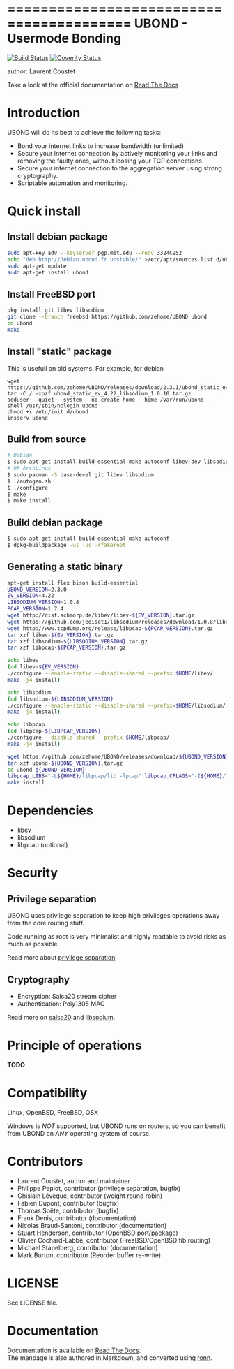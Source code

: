 =========================================
UBOND - Usermode Bonding
=========================================
[![Build Status](https://travis-ci.org/zehome/UBOND.svg?branch=master)](https://travis-ci.org/zehome/UBOND)
[![Coverity Status](https://scan.coverity.com/projects/4405/badge.svg)](https://scan.coverity.com/projects/4405)

author: Laurent Coustet <ed arobase zehome.com>

Take a look at the official documentation on [Read The Docs](http://ubond.readthedocs.org/en/latest/)

Introduction
============
UBOND will do its best to achieve the following tasks:

  * Bond your internet links to increase bandwidth (unlimited)
  * Secure your internet connection by actively monitoring
    your links and removing the faulty ones, without loosing
    your TCP connections.
  * Secure your internet connection to the aggregation server using
    strong cryptography.
  * Scriptable automation and monitoring.

Quick install
=============

Install debian package
----------------------
```sh
sudo apt-key adv --keyserver pgp.mit.edu --recv 3324C952
echo "deb http://debian.ubond.fr unstable/" >/etc/apt/sources.list.d/ubond.list
sudo apt-get update
sudo apt-get install ubond
```

Install FreeBSD port
--------------------
```sh
pkg install git libev libsodium
git clone --branch freebsd https://github.com/zehome/UBOND ubond
cd ubond
make
```

Install "static" package
------------------------
This is usefull on old systems. For example, for debian
```
wget https://github.com/zehome/UBOND/releases/download/2.3.1/ubond_static_ev_4.22_libsodium_1.0.10.tar.gz
tar -C / -xpzf ubond_static_ev_4.22_libsodium_1.0.10.tar.gz
adduser --quiet --system --no-create-home --home /var/run/ubond --shell /usr/sbin/nologin ubond
chmod +x /etc/init.d/ubond
insserv ubond
```

Build from source
-----------------
```sh
# Debian
$ sudo apt-get install build-essential make autoconf libev-dev libsodium-dev libpcap-dev
# OR ArchLinux
$ sudo pacman -S base-devel git libev libsodium
$ ./autogen.sh
$ ./configure
$ make
$ make install
```

Build debian package
--------------------
```sh
$ sudo apt-get install build-essential make autoconf
$ dpkg-buildpackage -us -uc -rfakeroot
```

Generating a static binary
--------------------------
```sh
apt-get install flex bison build-essential
UBOND_VERSION=2.3.0
EV_VERSION=4.22
LIBSODIUM_VERSION=1.0.8
PCAP_VERSION=1.7.4
wget http://dist.schmorp.de/libev/libev-${EV_VERSION}.tar.gz
wget https://github.com/jedisct1/libsodium/releases/download/1.0.8/libsodium-${LIBSODIUM_VERSION}.tar.gz
wget http://www.tcpdump.org/release/libpcap-${PCAP_VERSION}.tar.gz
tar xzf libev-${EV_VERSION}.tar.gz
tar xzf libsodium-${LIBSODIUM_VERSION}.tar.gz
tar xzf libpcap-${PCAP_VERSION}.tar.gz

echo libev
(cd libev-${EV_VERSION}
./configure --enable-static --disable-shared --prefix $HOME/libev/
make -j4 install)

echo libsodium
(cd libsodium-${LIBSODIUM_VERSION}
./configure --enable-static --disable-shared --prefix=$HOME/libsodium/
make -j4 install)

echo libpcap
(cd libpcap-${LIBPCAP_VERSION}
./configure --disable-shared --prefix $HOME/libpcap/
make -j4 install)

wget https://github.com/zehome/UBOND/releases/download/${UBOND_VERSION}/ubond-${UBOND_VERSION}.tar.gz
tar xzf ubond-${UBOND_VERSION}.tar.gz
cd ubond-${UBOND_VERSION}
libpcap_LIBS="-L${HOME}/libpcap/lib -lpcap" libpcap_CFLAGS="-I${HOME}/libpcap/include" libsodium_LIBS="-L${HOME}/libsodium/lib -lsodium" libsodium_CFLAGS=-I${HOME}/libsodium/include libev_LIBS="-L${HOME}/libev/lib -lev" libev_CFLAGS=-I${HOME}/libev/include ./configure --enable-filters LDFLAGS="-Wl,-Bdynamic" --prefix=${HOME}/ubond/
make install
```

Dependencies
============
  - libev
  - libsodium
  - libpcap (optional)

Security
========

Privilege separation
--------------------
UBOND uses privilege separation to keep high privileges operations
away from the core routing stuff.

Code running as root is very minimalist and highly readable to
avoid risks as much as possible.

Read more about [privilege separation](http://en.wikipedia.org/wiki/Privilege_separation)

Cryptography
------------
  * Encryption: Salsa20 stream cipher
  * Authentication: Poly1305 MAC

Read more on [salsa20](http://cr.yp.to/salsa20.html) and [libsodium](http://doc.libsodium.org/).


Principle of operations
=======================
**TODO**

Compatibility
=============
Linux, OpenBSD, FreeBSD, OSX

Windows is *NOT* supported, but UBOND runs on routers, so you can
benefit from UBOND on *ANY* operating system of course.

Contributors
============
  * Laurent Coustet, author and maintainer
  * Philippe Pepiot, contributor (privilege separation, bugfix)
  * Ghislain Lévèque, contributor (weight round robin)
  * Fabien Dupont, contributor (bugfix)
  * Thomas Soëte, contributor (bugfix)
  * Frank Denis, contributor (documentation)
  * Nicolas Braud-Santoni, contributor (documentation)
  * Stuart Henderson, contributor (OpenBSD port/package)
  * Olivier Cochard-Labbé, contributor (FreeBSD/OpenBSD fib routing)
  * Michael Stapelberg, contributor (documentation)
  * Mark Burton, contributor (Reorder buffer re-write)

LICENSE
=======
See LICENSE file.

Documentation
=============
Documentation is available on [Read The Docs](http://ubond.readthedocs.org/en/latest/).  
The manpage is also authored in Markdown, and converted using [ronn](http://rtomayko.github.com/ronn/).
